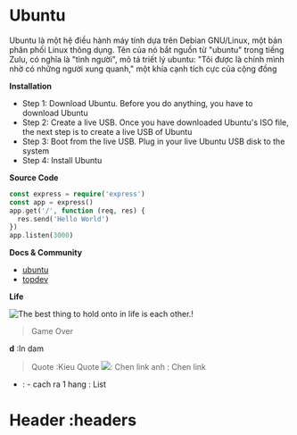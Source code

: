 # Ubuntu


Ubuntu là một hệ điều hành máy tính dựa trên Debian GNU/Linux, một bản phân phối Linux thông dụng. Tên của nó bắt nguồn từ "ubuntu" trong tiếng Zulu, có nghĩa là "tình người", mô tả triết lý ubuntu: "Tôi được là chính mình nhờ có những người xung quanh," một khía cạnh tích cực của cộng đồng

**Installation** 
- Step 1: Download Ubuntu. Before you do anything, you have to download Ubuntu
- Step 2: Create a live USB. Once you have downloaded Ubuntu's ISO file, the next step is to create a live USB of Ubuntu
- Step 3: Boot from the live USB. Plug in your live Ubuntu USB disk to the system
- Step 4: Install Ubuntu

**Source Code**
```php
const express = require('express')
const app = express()
app.get('/', function (req, res) {
  res.send('Hello World')
})
app.listen(3000)
```

**Docs & Community**
- [ubuntu](https://itsfoss.com/install-ubuntu/)
- [topdev](https://topdev.vn)

**Life**

![The best thing to hold onto in life is each other.!](https://techmaster.vn/resources/image/logo.png)

>Game Over

**d** :In dam
>Quote :Kieu Quote
![](link): Chen link anh
[](link): Chen link
- : - cach ra 1 hang : List
# Header :headers
